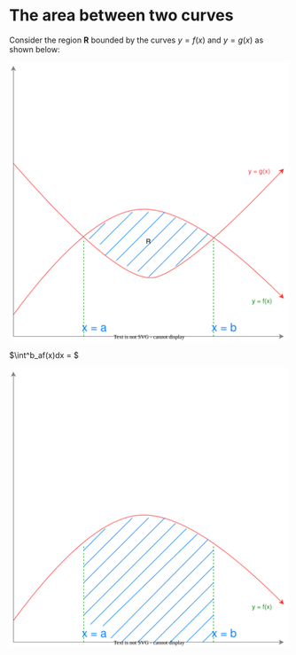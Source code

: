 # The area between two curves
Consider the region **R** bounded by the curves $y = f(x)$ and $y = g(x)$ as shown below:

![A graph of f(x) and g(x)](../../Images/area_between_curves_main.drawio.svg)

$\int^b_af(x)dx = $ 

![A graph of f(x)](../../Images/area_between_curves_fx.drawio.svg)